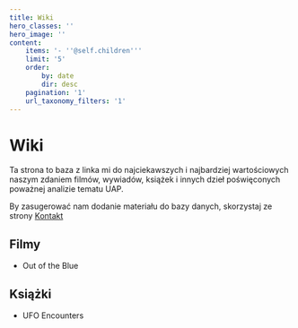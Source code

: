 ```yaml
---
title: Wiki
hero_classes: ''
hero_image: ''
content:
    items: '- ''@self.children'''
    limit: '5'
    order:
        by: date
        dir: desc
    pagination: '1'
    url_taxonomy_filters: '1'
---
```


# Wiki

Ta strona to baza z linka mi do najciekawszych i najbardziej wartościowych naszym zdaniem filmów, wywiadów, książek i innych dzieł poświęconych poważnej analizie tematu UAP.

By zasugerować nam dodanie materiału do bazy danych, skorzystaj ze strony [Kontakt](/kontakt)

## Filmy

* Out of the Blue

## Książki

* UFO Encounters